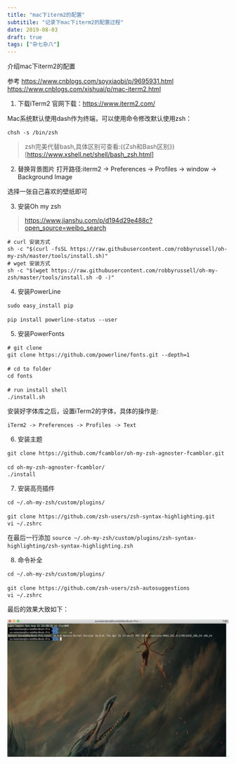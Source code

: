 ```yaml
---
title: "mac下iterm2的配置"
subtitile: "记录下mac下iterm2的配置过程"
date: 2019-08-03
draft: true
tags: ["杂七杂八"]
---
```


介绍mac下iterm2的配置
<!--more-->
参考
https://www.cnblogs.com/soyxiaobi/p/9695931.html
https://www.cnblogs.com/xishuai/p/mac-iterm2.html

1. 下载iTerm2
官网下载：https://www.iterm2.com/

Mac系统默认使用dash作为终端，可以使用命令修改默认使用zsh：
```
chsh -s /bin/zsh
```

> zsh完美代替bash,具体区别可查看:(《Zsh和Bash区别》)[https://www.xshell.net/shell/bash_zsh.html]


2. 替换背景图片
打开路径:iterm2 -> Preferences -> Profiles -> window -> Background Image

选择一张自己喜欢的壁纸即可

3. 安装Oh my zsh

> https://www.jianshu.com/p/d194d29e488c?open_source=weibo_search

```
# curl 安装方式
sh -c "$(curl -fsSL https://raw.githubusercontent.com/robbyrussell/oh-my-zsh/master/tools/install.sh)"
# wget 安装方式
sh -c "$(wget https://raw.githubusercontent.com/robbyrussell/oh-my-zsh/master/tools/install.sh -O -)"
```

4. 安装PowerLine
```
sudo easy_install pip

pip install powerline-status --user

```

5. 安装PowerFonts
```
# git clone
git clone https://github.com/powerline/fonts.git --depth=1

# cd to folder
cd fonts

# run install shell
./install.sh
```

安装好字体库之后，设置iTerm2的字体，具体的操作是:
```
iTerm2 -> Preferences -> Profiles -> Text
```

6. 安装主题
```shell
git clone https://github.com/fcamblor/oh-my-zsh-agnoster-fcamblor.git

cd oh-my-zsh-agnoster-fcamblor/
./install
```

7. 安装高亮插件
```shell
cd ~/.oh-my-zsh/custom/plugins/

git clone https://github.com/zsh-users/zsh-syntax-highlighting.git
vi ~/.zshrc
```

在最后一行添加
`
source ~/.oh-my-zsh/custom/plugins/zsh-syntax-highlighting/zsh-syntax-highlighting.zsh
`

8. 命令补全
```
cd ~/.oh-my-zsh/custom/plugins/

git clone https://github.com/zsh-users/zsh-autosuggestions
vi ~/.zshrc
```

最后的效果大致如下：

![](img/2019-08-12-14-00-52.png)
